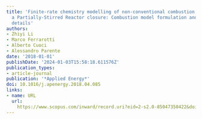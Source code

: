 ```yaml
---
title: 'Finite-rate chemistry modelling of non-conventional combustion regimes using
  a Partially-Stirred Reactor closure: Combustion model formulation and implementation
  details'
authors:
- Zhiyi Li
- Marco Ferrarotti
- Alberto Cuoci
- Alessandro Parente
date: '2018-01-01'
publishDate: '2024-01-03T15:58:18.611576Z'
publication_types:
- article-journal
publication: '*Applied Energy*'
doi: 10.1016/j.apenergy.2018.04.085
links:
- name: URL
  url: 
    https://www.scopus.com/inward/record.uri?eid=2-s2.0-85047350422&doi=10.1016%2fj.apenergy.2018.04.085&partnerID=40&md5=313bdcac25de2a85be48d8191084d96d
---
```

